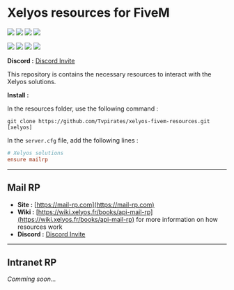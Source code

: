 # Xelyos resources for FiveM

[![](https://img.shields.io/badge/Discord-7289DA?style=for-the-badge&logo=discord&logoColor=white)](https://xelyos.fr/discord)
[![](https://img.shields.io/badge/website-000000?style=for-the-badge&logo=About.me&logoColor=white)](https://xelyos.fr/)
[![](https://img.shields.io/badge/GitHub-100000?style=for-the-badge&logo=github&logoColor=white)](https://github.com/Tvpirates)
![](https://img.shields.io/badge/Lua-2C2D72?style=for-the-badge&logo=lua&logoColor=white)

[![](https://img.shields.io/github/downloads/Tvpirates/xelyos-fivem-resources/total.svg)](https://github.com/Tvpirates/xelyos-fivem-resources/releases/latest)
![](https://img.shields.io/github/forks/Tvpirates/xelyos-fivem-resources.svg)
![](https://img.shields.io/github/stars/Tvpirates/xelyos-fivem-resources.svg)
![](https://img.shields.io/github/watchers/Tvpirates/xelyos-fivem-resources.svg)

**Discord :** [Discord Invite](https://xelyos.fr/discord)

This repository is contains the necessary resources to interact with the Xelyos solutions.

**Install :**

In the resources folder, use the following command :

```shell
git clone https://github.com/Tvpirates/xelyos-fivem-resources.git [xelyos]
```

In the `server.cfg` file, add the following lines :

```cfg
# Xelyos solutions
ensure mailrp
```

---

## Mail RP

* **Site :** [https://mail-rp.com](https://mail-rp.com)
* **Wiki :** [https://wiki.xelyos.fr/books/api-mail-rp](https://wiki.xelyos.fr/books/api-mail-rp) for more information
  on how resources work
* **Discord :** [Discord Invite](https://mail-rp.com/discord)

---

## Intranet RP

*Comming soon...*

